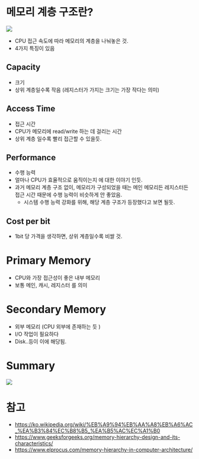 # 메모리 계층 구조란?
![](https://www.elprocus.com/wp-content/uploads/Memory-Hierarchy.jpg)

- CPU 접근 속도에 따라 메모리의 계층을 나눠놓은 것.
- 4가지 특징이 있음

## Capacity
- 크기
- 상위 계층일수록 작음 (레지스터가 가지는 크기는 가장 작다는 의미)

## Access Time
- 접근 시간
- CPU가 메모리에 read/write 하는 데 걸리는 시간
- 상위 계층 일수록 빨리 접근할 수 있을듯.

## Performance
- 수행 능력
- 얼마나 CPU가 효율적으로 움직이는지 에 대한 이야기 인듯.
- 과거 메모리 계층 구조 없이, 메모리가 구성되었을 때는 메인 메모리든 레지스터든 접근 시간 때문에 수행 능력이 비슷하게 안 좋았음.
    - 시스템 수행 능력 강화를 위해, 해당 계층 구조가 등장했다고 보면 될듯.

## Cost per bit
- 1bit 당 가격을 생각하면, 상위 계층일수록 비쌀 것.



# Primary Memory
- CPU와 가장 접근성이 좋은 내부 메모리
- 보통 메인, 캐시, 레지스터 를 의미

# Secondary Memory
- 외부 메모리 (CPU 외부에 존재하는 듯 )
- I/O 작업이 필요하다
- Disk..등이 이에 해당됨.

# Summary
![](https://media.vlpt.us/images/ogs0518/post/992f6465-cf96-4bd7-8afb-85086bb245fb/Untitled.png)

# 참고
- https://ko.wikipedia.org/wiki/%EB%A9%94%EB%AA%A8%EB%A6%AC_%EA%B3%84%EC%B8%B5_%EA%B5%AC%EC%A1%B0
- https://www.geeksforgeeks.org/memory-hierarchy-design-and-its-characteristics/
- https://www.elprocus.com/memory-hierarchy-in-computer-architecture/